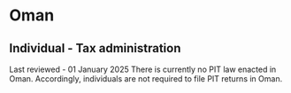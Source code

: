 # Oman
## Individual - Tax administration
Last reviewed - 01 January 2025
There is currently no PIT law enacted in Oman. Accordingly, individuals are not required to file PIT returns in Oman.
